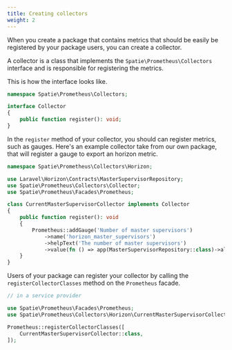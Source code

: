 ```yaml
---
title: Creating collectors
weight: 2
---
```


When you create a package that contains metrics that should be easily be registered by your package users, you can create a collector.

A collector is a class that implements the `Spatie\Prometheus\Collectors` interface and is responsible for registering the metrics.

This is how the interface looks like.

```php
namespace Spatie\Prometheus\Collectors;

interface Collector
{
    public function register(): void;
}
```

In the `register` method of your collector, you should can register metrics, such as gauges. Here's an example collector take from our own package, that will register a gauge to export an horizon metric.

```php
namespace Spatie\Prometheus\Collectors\Horizon;

use Laravel\Horizon\Contracts\MasterSupervisorRepository;
use Spatie\Prometheus\Collectors\Collector;
use Spatie\Prometheus\Facades\Prometheus;

class CurrentMasterSupervisorCollector implements Collector
{
    public function register(): void
    {
        Prometheus::addGauge('Number of master supervisors')
            ->name('horizon_master_supervisors')
            ->helpText('The number of master supervisors')
            ->value(fn () => app(MasterSupervisorRepository::class)->all());
    }
}
```

Users of your package can register your collector by calling the `registerCollectorClasses` method on the `Prometheus` facade.

```php
// in a service provider

use Spatie\Prometheus\Facades\Prometheus;
use Spatie\Prometheus\Collectors\Horizon\CurrentMasterSupervisorCollector;

Prometheus::registerCollectorClasses([
    CurrentMasterSupervisorCollector::class,
]);
```
